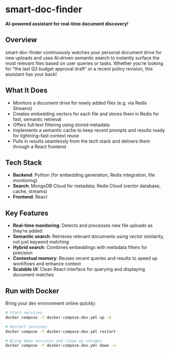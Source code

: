# smart-doc-finder

**AI‑powered assistant for real‑time document discovery!**

## Overview

smart-doc-finder continuously watches your personal document drive for new uploads and uses AI‑driven semantic search to instantly surface the most relevant files based on user queries or tasks. Whether you're looking for “the last Q3 budget approval draft” or a recent policy revision, this assistant has your back!

## What It Does

* Monitors a document drive for newly added files (e.g. via Redis Streams)
* Creates embedding vectors for each file and stores them in Redis for fast, semantic retrieval
* Offers full‑text filtering using stored metadata
* Implements a semantic cache to keep recent prompts and results ready for lightning–fast context reuse
* Pulls in results seamlessly from the tech stack and delivers them through a React frontend

## Tech Stack

* **Backend**: Python (for embedding generation, Redis integration, file monitoring)
* **Search**: MongoDB Cloud for metadata; Redis Cloud (vector database, cache, streams)
* **Frontend**: React

## Key Features

* **Real‑time monitoring**: Detects and processes new file uploads as they’re added
* **Semantic search**: Retrieves relevant documents using vector similarity, not just keyword matching
* **Hybrid search**: Combines embeddings with metadata filters for precision
* **Contextual memory**: Reuses recent queries and results to speed up workflows and enhance context
* **Scalable UI**: Clean React interface for querying and displaying document matches

## Run with Docker

Bring your dev environment online quickly:

```bash
# Start services
docker compose -f docker-compose.dev.yml up -d

# Restart services
docker compose -f docker-compose.dev.yml restart

# Bring down services and clean up volumes
docker compose -f docker-compose.dev.yml down -v
```

